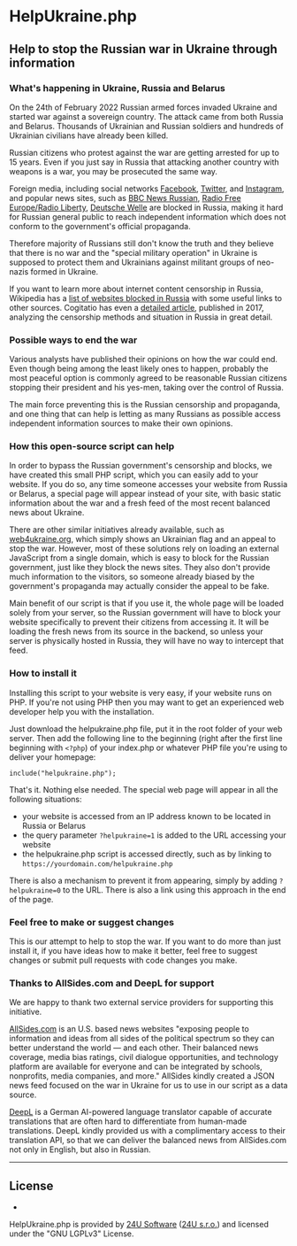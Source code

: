 # HelpUkraine.php

## Help to stop the Russian war in Ukraine through information


### What's happening in Ukraine, Russia and Belarus

On the 24th of February 2022 Russian armed forces invaded Ukraine and started war against a sovereign country. The attack came from both Russia and Belarus. Thousands of Ukrainian and Russian soldiers and hundreds of Ukrainian civilians have already been killed.

Russian citizens who protest against the war are getting arrested for up to 15 years. Even if you just say in Russia that attacking another country with weapons is a war, you may be prosecuted the same way.

Foreign media, including social networks [Facebook](https://facebook.com), [Twitter](https://twitter.com), and [Instagram](https://instagram.com), and popular news sites, such as [BBC News Russian](http://www.bbc.com/russian), [Radio Free Europe/Radio Liberty](https://rferl.org), [Deutsche Welle](https://dw.com) are blocked in Russia, making it hard for Russian general public to reach independent information which does not conform to the government's official propaganda.

Therefore majority of Russians still don't know the truth and they believe that there is no war and the "special military operation" in Ukraine is supposed to protect them and Ukrainians against militant groups of neo-nazis formed in Ukraine.

If you want to learn more about internet content censorship in Russia, Wikipedia has a [list of websites blocked in Russia](https://en.wikipedia.org/wiki/List_of_websites_blocked_in_Russia) with some useful links to other sources. Cogitatio has even a [detailed article](https://www.cogitatiopress.com/mediaandcommunication/article/viewFile/816/816), published in 2017, analyzing the censorship methods and situation in Russia in great detail.


### Possible ways to end the war

Various analysts have published their opinions on how the war could end. Even though being among the least likely ones to happen, probably the most peaceful option is commonly agreed to be reasonable Russian citizens stopping their president and his yes-men, taking over the control of Russia.

The main force preventing this is the Russian censorship and propaganda, and one thing that can help is letting as many Russians as possible access independent information sources to make their own opinions.


### How this open-source script can help

In order to bypass the Russian government's censorship and blocks, we have created this small PHP script, which you can easily add to your website. If you do so, any time someone accesses your website from Russia or Belarus, a special page will appear instead of your site, with basic static information about the war and a fresh feed of the most recent balanced news about Ukraine.

There are other similar initiatives already available, such as [web4ukraine.org](https://web4ukraine.org), which simply shows an Ukrainian flag and an appeal to stop the war. However, most of these solutions rely on loading an external JavaScript from a single domain, which is easy to block for the Russian government, just like they block the news sites. They also don't provide much information to the visitors, so someone already biased by the government's propaganda may actually consider the appeal to be fake.

Main benefit of our script is that if you use it, the whole page will be loaded solely from your server, so the Russian government will have to block your website specifically to prevent their citizens from accessing it. It will be loading the fresh news from its source in the backend, so unless your server is physically hosted in Russia, they will have no way to intercept that feed.


### How to install it

Installing this script to your website is very easy, if your website runs on PHP. If you're not using PHP then you may want to get an experienced web developer help you with the installation.

Just download the helpukraine.php file, put it in the root folder of your web server. Then add the following line to the beginning (right after the first line beginning with `<?php`) of your index.php or whatever PHP file you're using to deliver your homepage:

`include("helpukraine.php");`

That's it. Nothing else needed. The special web page will appear in all the following situations:

* your website is accessed from an IP address known to be located in Russia or Belarus
* the query parameter `?helpukraine=1` is added to the URL accessing your website
* the helpukraine.php script is accessed directly, such as by linking to `https://yourdomain.com/helpukraine.php`

There is also a mechanism to prevent it from appearing, simply by adding `?helpukraine=0` to the URL. There is also a link using this approach in the end of the page.


### Feel free to make or suggest changes

This is our attempt to help to stop the war. If you want to do more than just install it, if you have ideas how to make it better, feel free to suggest changes or submit pull requests with code changes you make.


### Thanks to AllSides.com and DeepL for support

We are happy to thank two external service providers for supporting this initiative.

[AllSides.com](https://www.allsides.com/) is an U.S. based news websites "exposing people to information and ideas from all sides of the political spectrum so they can better understand the world — and each other. Their balanced news coverage, media bias ratings, civil dialogue opportunities, and technology platform are available for everyone and can be integrated by schools, nonprofits, media companies, and more." AllSides kindly created a JSON news feed focused on the war in Ukraine for us to use in our script as a data source.

[DeepL](https://www.deepl.com/) is a German AI-powered language translator capable of accurate translations that are often hard to differentiate from human-made translations. DeepL kindly provided us with a complimentary access to their translation API, so that we can deliver the balanced news from AllSides.com not only in English, but also in Russian.


___

## License
-
HelpUkraine.php is provided by [24U Software](https://24usoftware.com) ([24U s.r.o.](https://24u.cz)) and licensed under the "GNU LGPLv3" License.
